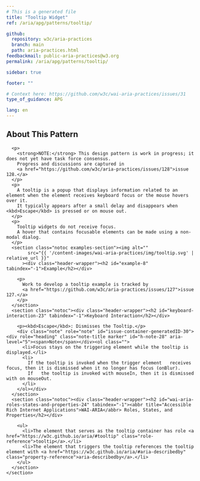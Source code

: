 ```yaml
---
# This is a generated file
title: "Tooltip Widget"
ref: /aria/apg/patterns/tooltip/

github:
  repository: w3c/aria-practices
  branch: main
  path: aria-practices.html
feedbackmail: public-aria-practices@w3.org
permalink: /aria/apg/patterns/tooltip/

sidebar: true

footer: ""

# Context here: https://github.com/w3c/wai-aria-practices/issues/31
type_of_guidance: APG

lang: en
---
```



<link 
  rel="stylesheet"
  href="{{ '/content-assets/wai-aria-practices/styles.css' | relative_url }}"
>
<!-- Code highlighting styles -->
<link 
  rel="stylesheet"
  href="{{ '/aria/apg/example-index/css/github.css' | relative_url }}"
>

<script>
const addBodyClass = "pattern-page";
const enableSidebar = true;
if (addBodyClass) document.body.classList.add(addBodyClass);
if (enableSidebar) document.body.classList.add('has-sidebar');
</script>
    
<div>
<section class="widget" id="tooltip"><h2 id="about-this-pattern" tabindex="-1">About This Pattern</h2><div class="header-wrapper"></div>
      
      <p>
        <strong>NOTE:</strong> This design pattern is work in progress; it does not yet have task force consensus.
        Progress and discussions are captured in
        <a href="https://github.com/w3c/aria-practices/issues/128">issue 128.</a>
      </p>
      <p>
        A tooltip is a popup that displays information related to an element when the element receives keyboard focus or the mouse hovers over it.
        It typically appears after a small delay and disappears when <kbd>Escape</kbd> is pressed or on mouse out.
      </p>
      <p>
        Tooltip widgets do not receive focus.
        A hover that contains focusable elements can be made using a non-modal dialog.
      </p>
      <section class="notoc examples-section"><img alt="" 
            src="{{ '/content-images/wai-aria-practices/img/tooltip.svg' | relative_url }}"
          ><div class="header-wrapper"><h2 id="example-8" tabindex="-1">Example</h2></div>
        
        <p>
          Work to develop a tooltip example is tracked by
          <a href="https://github.com/w3c/aria-practices/issues/127">issue 127.</a>
        </p>
      </section>
      <section class="notoc"><div class="header-wrapper"><h2 id="keyboard-interaction-23" tabindex="-1">Keyboard Interaction</h2></div>
        
        <p><kbd>Escape</kbd>: Dismisses the Tooltip.</p>
        <div class="note" role="note" id="issue-container-generatedID-30"><div role="heading" class="note-title marker" id="h-note-28" aria-level="5"><span>Note</span></div><ol class="">
          <li>Focus stays on the triggering element while the tooltip is displayed.</li>
          <li>
            If the tooltip is invoked when the trigger element   receives focus, then it is dismissed when it no longer has focus (onBlur).
            If   the tooltip is invoked with mouseIn, then it is dismissed with on mouseOut.
          </li>
        </ol></div>
      </section>
      <section class="notoc"><div class="header-wrapper"><h2 id="wai-aria-roles-states-and-properties-24" tabindex="-1"><abbr title="Accessible Rich Internet Applications">WAI-ARIA</abbr> Roles, States, and Properties</h2></div>
        
        <ul>
          <li>The element that serves as the tooltip container has role <a href="https://w3c.github.io/aria/#tooltip" class="role-reference">tooltip</a>.</li>
          <li>The element that triggers the tooltip references the tooltip element with <a href="https://w3c.github.io/aria/#aria-describedby" class="property-reference">aria-describedby</a>.</li>
        </ul>
      </section>
    </section>
</div>
<script>
  var SkipToConfig = {
    settings: {
      skipTo: {
        displayOption: 'popup',
        attachElement: '#site-header',
        colorTheme: 'aria'
      }
    }
  };
</script>
<!-- <script src="{{ '/aria/apg/example-index/js/jumpto.js' | relative_url }}"> -->
<script 
  src="{{ '/content-assets/wai-aria-practices/skipto.min.js' | relative_url }}"
></script>
